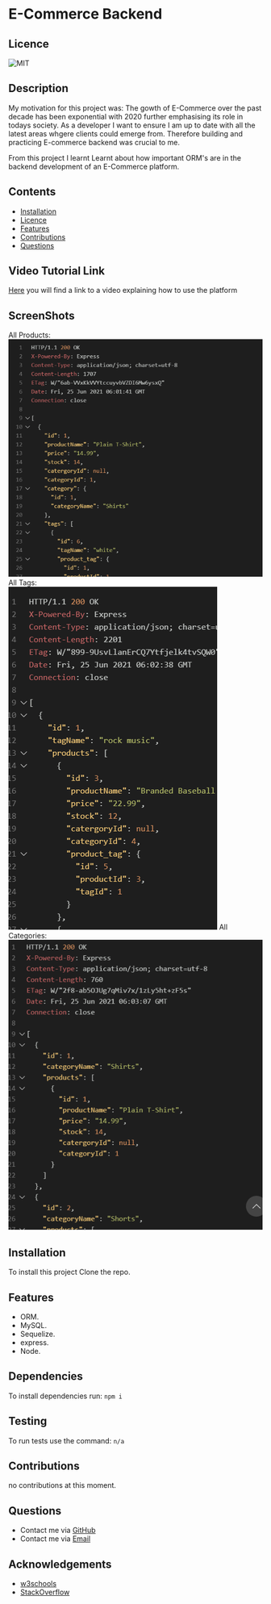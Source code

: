 # E-Commerce Backend

## Licence

![MIT](https://img.shields.io/badge/License-MIT-green.svg)

## Description

My motivation for this project was: The gowth of E-Commerce over the past decade has been exponential with 2020 further emphasising its role in todays society. As a developer I want to ensure I am up to date with all the latest areas whgere clients could emerge from. Therefore building and practicing E-commerce backend was crucial to me.

From this project I learnt Learnt about how important ORM's are in the backend development of an E-Commerce platform.

## Contents

-   [Installation](#installation)
-   [Licence](#licence)
-   [Features](#features)
-   [Contributions](#contributions)
-   [Questions](#questions)

## Video Tutorial Link

[Here]() you will find a link to a video explaining how to use the platform

## ScreenShots

All Products:\
![get all products route](./images/capture.png)
All Tags:\
![get all products route](./images/all-tags.png)
All Categories:\
![get all products route](./images/all-categories.png)

## Installation

To install this project Clone the repo.

## Features

-   ORM.
-   MySQL.
-   Sequelize.
-   express.
-   Node.

## Dependencies

To install dependencies run:
`npm i`

## Testing

To run tests use the command:
`n/a`

## Contributions

no contributions at this moment.

## Questions

-   Contact me via [GitHub](https://github.com/lewy192)
-   Contact me via [Email](mailto:lewis.james.hill@outlook.com)

## Acknowledgements

-   [w3schools](https://www.w3schools.com/)
-   [StackOverflow](https://stackoverflow.com/)
